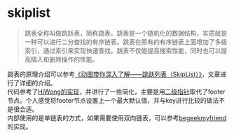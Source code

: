 # skiplist
> 跳表全称叫做跳跃表，简称跳表。跳表是一个随机化的数据结构，实质就是一种可以进行二分查找的有序链表。跳表在原有的有序链表上面增加了多级索引，通过索引来实现快速查找。跳表不仅能提高搜索性能，同时也可以提高插入和删除操作的性能。

跳表的原理介绍可以参考[《动图带你深入了解——跳跃列表（SkipList）》](https://juejin.cn/post/7015396092351086622)，文章进行了详细的介绍。  
代码参考了[HiWong的实现](https://github.com/HiWong/SkipListPro)，并进行了一些简化，主要是用[二级指针](https://coolshell.cn/articles/8990.html)取代了footer节点。个人感觉将footer节点设置上一个最大默认值，并与key进行比较的做法不是很合适。  
内部使用的是单链表的方式，如果需要使用双向链表，可以参考[begeekmyfriend](https://github.com/begeekmyfriend/skiplist)的实现。  
